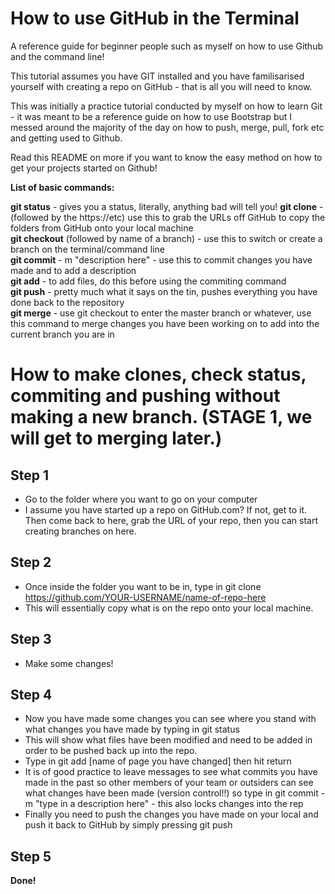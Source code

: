 
How to use GitHub in the Terminal
=================================

A reference guide for beginner people such as myself on how to use Github and the command line!  

This tutorial assumes you have GIT installed and you have familisarised yourself with creating a repo on GitHub - that is all you will need to know.  

This was initially a practice tutorial conducted by myself on how to learn Git - it was meant to be a reference guide on how to use Bootstrap but I messed around the majority of the day on how to push, merge, pull, fork etc and getting used to Github.  

Read this README on more if you want to know the easy method on how to get your projects started on Github!

**List of basic commands:**  

**git status** - gives you a status, literally, anything bad will tell you!
**git clone** - (followed by the https://etc) use this to grab the URLs off GitHub to copy the folders from GitHub onto your local machine  
**git checkout** (followed by name of a branch) - use this to switch or create a branch on the terminal/command line  
**git commit** - m "description here" - use this to commit changes you have made and to add a description  
**git add** - to add files, do this before using the commiting command  
**git push** - pretty much what it says on the tin, pushes everything you have done back to the repository  
**git merge** - use git checkout to enter the master branch or whatever, use this command to merge changes you have been working on to add into the current branch you are in  


# How to make clones, check status, commiting and pushing without making a new branch. (STAGE 1, we will get to merging later.)

Step 1
------
* Go to the folder where you want to go on your computer  
* I assume you have started up a repo on GitHub.com? If not, get to it. Then come back to here, grab the URL of your repo, then you can start creating branches on here.  

Step 2
------
* Once inside the folder you want to be in, type in git clone https://github.com/YOUR-USERNAME/name-of-repo-here  
* This will essentially copy what is on the repo onto your local machine.  

Step 3
------
* Make some changes!  

Step 4
------
* Now you have made some changes you can see where you stand with what changes you have made by typing in git status  
* This will show what files have been modified and need to be added in order to be pushed back up into the repo.  
* Type in git add [name of page you have changed] then hit return  
* It is of good practice to leave messages to see what commits you have made in the past so other members of your team or outsiders can see what changes have been made (version control!!) so type in git commit -m "type in a description here" - this also locks changes into the rep  
* Finally you need to push the changes you have made on your local and push it back to GitHub by simply pressing git push  

Step 5 
------ 
**Done!**




